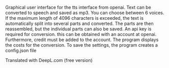Graphical user interface for the tts interface from openai. Text can be converted to speech and saved as mp3. You can choose between 6 voices. If the maximum length of 4096 characters is exceeded, the text is automatically split into several parts and converted. The parts are then reassembled, but the individual parts can also be saved.
An api key is required for conversion. this can be obtained with an account at openai. Furthermore, credit must be added to the account. The program displays the costs for the conversion. 
To save the settings, the program creates a config.json file

Translated with DeepL.com (free version)
